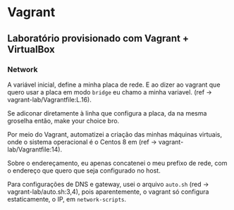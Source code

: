 # Vagrant

## Laboratório provisionado com Vagrant + VirtualBox

### Network

A variável inicial, define a minha placa de rede. E ao dizer ao vagrant que quero usar a placa em modo `bridge` eu chamo a minha variavel. \(ref -&gt; vagrant-lab/Vagrantfile:L.16\).

Se adiconar diretamente à linha que configura a placa, da na mesma groselha então, make your choice bro.

Por meio do Vagrant, automatizei a criação das minhas máquinas virtuais, onde o sistema operacional é o Centos 8 em \(ref -&gt; vagrant-lab/Vagrantfile:14\).

Sobre o endereçamento, eu apenas concatenei o meu prefixo de rede, com o endereço que quero que seja configurado no host.

Para configurações de DNS e gateway, usei o arquivo `auto.sh` \(red -&gt; vagrant-lab/auto.sh:3,4\), pois aparentemente, o vagrant só configura estaticamente, o IP, em `network-scripts`.

